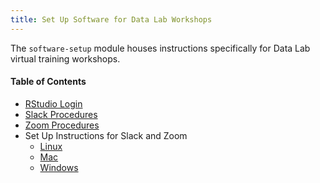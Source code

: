 ```yaml
---
title: Set Up Software for Data Lab Workshops
---
```


The `software-setup` module houses instructions specifically for Data Lab virtual training workshops.

#### Table of Contents

* [RStudio Login](rstudio-login.md)
* [Slack Procedures](slack-procedures.md)
* [Zoom Procedures](zoom-procedures.md)
* Set Up Instructions for Slack and Zoom
  * [Linux](linux-instructions.md)
  * [Mac](mac-instructions.md)
  * [Windows](windows-instructions.md)
